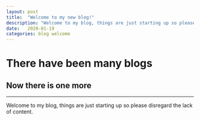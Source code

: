 ```yaml
---
layout: post
title:  "Welcome to my new blog!"
description: "Welcome to my blog, things are just starting up so please disregard the lack of content."
date:   2020-01-19
categories: blog welcome
---
```


# There have been many blogs

## Now there is one more

- - -

Welcome to my blog, things are just starting up so please disregard the lack of content.